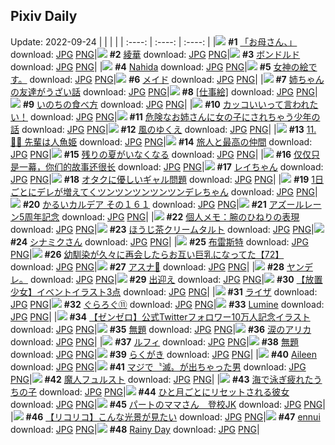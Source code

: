 ## Pixiv Daily
Update: 2022-09-24
|      |      |      |
| :----: | :----: | :----: |
|![](https://pixiv.microyu.workers.dev/c/240x480/img-master/img/2022/09/22/00/30/12/101393174_p0_master1200.jpg) **#1** [「お母さん、」](https://www.pixiv.net/artworks/101393174) download: [JPG](https://pixiv.microyu.workers.dev/img-original/img/2022/09/22/00/30/12/101393174_p0.jpg) [PNG](https://pixiv.microyu.workers.dev/img-original/img/2022/09/22/00/30/12/101393174_p0.png)|![](https://pixiv.microyu.workers.dev/c/240x480/img-master/img/2022/09/22/00/06/14/101393487_p0_master1200.jpg) **#2** [綾華](https://www.pixiv.net/artworks/101393487) download: [JPG](https://pixiv.microyu.workers.dev/img-original/img/2022/09/22/00/06/14/101393487_p0.jpg) [PNG](https://pixiv.microyu.workers.dev/img-original/img/2022/09/22/00/06/14/101393487_p0.png)|![](https://pixiv.microyu.workers.dev/c/240x480/img-master/img/2022/09/22/00/07/55/101393531_p0_master1200.jpg) **#3** [ボンドルド](https://www.pixiv.net/artworks/101393531) download: [JPG](https://pixiv.microyu.workers.dev/img-original/img/2022/09/22/00/07/55/101393531_p0.jpg) [PNG](https://pixiv.microyu.workers.dev/img-original/img/2022/09/22/00/07/55/101393531_p0.png)|
|![](https://pixiv.microyu.workers.dev/c/240x480/img-master/img/2022/09/22/00/01/36/101393313_p0_master1200.jpg) **#4** [Nahida](https://www.pixiv.net/artworks/101393313) download: [JPG](https://pixiv.microyu.workers.dev/img-original/img/2022/09/22/00/01/36/101393313_p0.jpg) [PNG](https://pixiv.microyu.workers.dev/img-original/img/2022/09/22/00/01/36/101393313_p0.png)|![](https://pixiv.microyu.workers.dev/c/240x480/img-master/img/2022/09/22/15/00/02/101402851_p0_master1200.jpg) **#5** [女神の絵です。](https://www.pixiv.net/artworks/101402851) download: [JPG](https://pixiv.microyu.workers.dev/img-original/img/2022/09/22/15/00/02/101402851_p0.jpg) [PNG](https://pixiv.microyu.workers.dev/img-original/img/2022/09/22/15/00/02/101402851_p0.png)|![](https://pixiv.microyu.workers.dev/c/240x480/img-master/img/2022/09/22/00/00/12/101393154_p0_master1200.jpg) **#6** [メイド](https://www.pixiv.net/artworks/101393154) download: [JPG](https://pixiv.microyu.workers.dev/img-original/img/2022/09/22/00/00/12/101393154_p0.jpg) [PNG](https://pixiv.microyu.workers.dev/img-original/img/2022/09/22/00/00/12/101393154_p0.png)|
|![](https://pixiv.microyu.workers.dev/c/240x480/img-master/img/2022/09/23/00/00/32/101413670_p0_master1200.jpg) **#7** [姉ちゃんの友達がうざい話](https://www.pixiv.net/artworks/101413670) download: [JPG](https://pixiv.microyu.workers.dev/img-original/img/2022/09/23/00/00/32/101413670_p0.jpg) [PNG](https://pixiv.microyu.workers.dev/img-original/img/2022/09/23/00/00/32/101413670_p0.png)|![](https://pixiv.microyu.workers.dev/c/240x480/img-master/img/2022/09/22/00/00/18/101393193_p0_master1200.jpg) **#8** [[仕事絵]](https://www.pixiv.net/artworks/101393193) download: [JPG](https://pixiv.microyu.workers.dev/img-original/img/2022/09/22/00/00/18/101393193_p0.jpg) [PNG](https://pixiv.microyu.workers.dev/img-original/img/2022/09/22/00/00/18/101393193_p0.png)|![](https://pixiv.microyu.workers.dev/c/240x480/img-master/img/2022/09/23/00/00/12/101413554_p0_master1200.jpg) **#9** [いのちの食べ方](https://www.pixiv.net/artworks/101413554) download: [JPG](https://pixiv.microyu.workers.dev/img-original/img/2022/09/23/00/00/12/101413554_p0.jpg) [PNG](https://pixiv.microyu.workers.dev/img-original/img/2022/09/23/00/00/12/101413554_p0.png)|
|![](https://pixiv.microyu.workers.dev/c/240x480/img-master/img/2022/09/22/00/30/06/101394073_p0_master1200.jpg) **#10** [カッコいいって言われたい！](https://www.pixiv.net/artworks/101394073) download: [JPG](https://pixiv.microyu.workers.dev/img-original/img/2022/09/22/00/30/06/101394073_p0.jpg) [PNG](https://pixiv.microyu.workers.dev/img-original/img/2022/09/22/00/30/06/101394073_p0.png)|![](https://pixiv.microyu.workers.dev/c/240x480/img-master/img/2022/09/22/00/01/21/101393296_p0_master1200.jpg) **#11** [危険なお姉さんに女の子にされちゃう少年の話](https://www.pixiv.net/artworks/101393296) download: [JPG](https://pixiv.microyu.workers.dev/img-original/img/2022/09/22/00/01/21/101393296_p0.jpg) [PNG](https://pixiv.microyu.workers.dev/img-original/img/2022/09/22/00/01/21/101393296_p0.png)|![](https://pixiv.microyu.workers.dev/c/240x480/img-master/img/2022/09/23/04/21/46/101417764_p0_master1200.jpg) **#12** [風のゆくえ](https://www.pixiv.net/artworks/101417764) download: [JPG](https://pixiv.microyu.workers.dev/img-original/img/2022/09/23/04/21/46/101417764_p0.jpg) [PNG](https://pixiv.microyu.workers.dev/img-original/img/2022/09/23/04/21/46/101417764_p0.png)|
|![](https://pixiv.microyu.workers.dev/c/240x480/img-master/img/2022/09/22/00/00/15/101393173_p0_master1200.jpg) **#13** [11.🧜‍♀ 先輩は人魚姫](https://www.pixiv.net/artworks/101393173) download: [JPG](https://pixiv.microyu.workers.dev/img-original/img/2022/09/22/00/00/15/101393173_p0.jpg) [PNG](https://pixiv.microyu.workers.dev/img-original/img/2022/09/22/00/00/15/101393173_p0.png)|![](https://pixiv.microyu.workers.dev/c/240x480/img-master/img/2022/09/23/00/31/21/101414698_p0_master1200.jpg) **#14** [旅人と最高の仲間](https://www.pixiv.net/artworks/101414698) download: [JPG](https://pixiv.microyu.workers.dev/img-original/img/2022/09/23/00/31/21/101414698_p0.jpg) [PNG](https://pixiv.microyu.workers.dev/img-original/img/2022/09/23/00/31/21/101414698_p0.png)|![](https://pixiv.microyu.workers.dev/c/240x480/img-master/img/2022/09/23/07/30/01/101419218_p0_master1200.jpg) **#15** [残りの夏がいなくなる](https://www.pixiv.net/artworks/101419218) download: [JPG](https://pixiv.microyu.workers.dev/img-original/img/2022/09/23/07/30/01/101419218_p0.jpg) [PNG](https://pixiv.microyu.workers.dev/img-original/img/2022/09/23/07/30/01/101419218_p0.png)|
|![](https://pixiv.microyu.workers.dev/c/240x480/img-master/img/2022/09/23/13/04/40/101423393_p0_master1200.jpg) **#16** [仅仅只是一幕，你们的故事还很长](https://www.pixiv.net/artworks/101423393) download: [JPG](https://pixiv.microyu.workers.dev/img-original/img/2022/09/23/13/04/40/101423393_p0.jpg) [PNG](https://pixiv.microyu.workers.dev/img-original/img/2022/09/23/13/04/40/101423393_p0.png)|![](https://pixiv.microyu.workers.dev/c/240x480/img-master/img/2022/09/23/00/00/08/101413520_p0_master1200.jpg) **#17** [レイちゃん](https://www.pixiv.net/artworks/101413520) download: [JPG](https://pixiv.microyu.workers.dev/img-original/img/2022/09/23/00/00/08/101413520_p0.jpg) [PNG](https://pixiv.microyu.workers.dev/img-original/img/2022/09/23/00/00/08/101413520_p0.png)|![](https://pixiv.microyu.workers.dev/c/240x480/img-master/img/2022/09/22/19/05/44/101406480_p0_master1200.jpg) **#18** [オタクに優しいギャル問題](https://www.pixiv.net/artworks/101406480) download: [JPG](https://pixiv.microyu.workers.dev/img-original/img/2022/09/22/19/05/44/101406480_p0.jpg) [PNG](https://pixiv.microyu.workers.dev/img-original/img/2022/09/22/19/05/44/101406480_p0.png)|
|![](https://pixiv.microyu.workers.dev/c/240x480/img-master/img/2022/09/23/00/00/01/101413488_p0_master1200.jpg) **#19** [1日ごとにデレが増えてくツンツンツンツンツンデレちゃん](https://www.pixiv.net/artworks/101413488) download: [JPG](https://pixiv.microyu.workers.dev/img-original/img/2022/09/23/00/00/01/101413488_p0.jpg) [PNG](https://pixiv.microyu.workers.dev/img-original/img/2022/09/23/00/00/01/101413488_p0.png)|![](https://pixiv.microyu.workers.dev/c/240x480/img-master/img/2022/09/23/00/00/10/101413533_p0_master1200.jpg) **#20** [かるいカルデア その１６１](https://www.pixiv.net/artworks/101413533) download: [JPG](https://pixiv.microyu.workers.dev/img-original/img/2022/09/23/00/00/10/101413533_p0.jpg) [PNG](https://pixiv.microyu.workers.dev/img-original/img/2022/09/23/00/00/10/101413533_p0.png)|![](https://pixiv.microyu.workers.dev/c/240x480/img-master/img/2022/09/23/00/00/19/101413610_p0_master1200.jpg) **#21** [アズールレーン5周年記念](https://www.pixiv.net/artworks/101413610) download: [JPG](https://pixiv.microyu.workers.dev/img-original/img/2022/09/23/00/00/19/101413610_p0.jpg) [PNG](https://pixiv.microyu.workers.dev/img-original/img/2022/09/23/00/00/19/101413610_p0.png)|
|![](https://pixiv.microyu.workers.dev/c/240x480/img-master/img/2022/09/23/08/00/02/101419511_p0_master1200.jpg) **#22** [個人メモ：腕のひねりの表現](https://www.pixiv.net/artworks/101419511) download: [JPG](https://pixiv.microyu.workers.dev/img-original/img/2022/09/23/08/00/02/101419511_p0.jpg) [PNG](https://pixiv.microyu.workers.dev/img-original/img/2022/09/23/08/00/02/101419511_p0.png)|![](https://pixiv.microyu.workers.dev/c/240x480/img-master/img/2022/09/22/20/30/00/101408209_p0_master1200.jpg) **#23** [ほうじ茶クリームタルト](https://www.pixiv.net/artworks/101408209) download: [JPG](https://pixiv.microyu.workers.dev/img-original/img/2022/09/22/20/30/00/101408209_p0.jpg) [PNG](https://pixiv.microyu.workers.dev/img-original/img/2022/09/22/20/30/00/101408209_p0.png)|![](https://pixiv.microyu.workers.dev/c/240x480/img-master/img/2022/09/22/00/09/38/101393562_p0_master1200.jpg) **#24** [シナミクさん](https://www.pixiv.net/artworks/101393562) download: [JPG](https://pixiv.microyu.workers.dev/img-original/img/2022/09/22/00/09/38/101393562_p0.jpg) [PNG](https://pixiv.microyu.workers.dev/img-original/img/2022/09/22/00/09/38/101393562_p0.png)|
|![](https://pixiv.microyu.workers.dev/c/240x480/img-master/img/2022/09/23/01/06/33/101415437_p0_master1200.jpg) **#25** [布雷斯特](https://www.pixiv.net/artworks/101415437) download: [JPG](https://pixiv.microyu.workers.dev/img-original/img/2022/09/23/01/06/33/101415437_p0.jpg) [PNG](https://pixiv.microyu.workers.dev/img-original/img/2022/09/23/01/06/33/101415437_p0.png)|![](https://pixiv.microyu.workers.dev/c/240x480/img-master/img/2022/09/23/00/01/35/101413767_p0_master1200.jpg) **#26** [幼馴染が久々に再会したらお互い巨乳になってた【72】](https://www.pixiv.net/artworks/101413767) download: [JPG](https://pixiv.microyu.workers.dev/img-original/img/2022/09/23/00/01/35/101413767_p0.jpg) [PNG](https://pixiv.microyu.workers.dev/img-original/img/2022/09/23/00/01/35/101413767_p0.png)|![](https://pixiv.microyu.workers.dev/c/240x480/img-master/img/2022/09/22/00/00/22/101393212_p0_master1200.jpg) **#27** [アスナ🐰](https://www.pixiv.net/artworks/101393212) download: [JPG](https://pixiv.microyu.workers.dev/img-original/img/2022/09/22/00/00/22/101393212_p0.jpg) [PNG](https://pixiv.microyu.workers.dev/img-original/img/2022/09/22/00/00/22/101393212_p0.png)|
|![](https://pixiv.microyu.workers.dev/c/240x480/img-master/img/2022/09/22/21/16/00/101409309_p0_master1200.jpg) **#28** [ヤンデレ。](https://www.pixiv.net/artworks/101409309) download: [JPG](https://pixiv.microyu.workers.dev/img-original/img/2022/09/22/21/16/00/101409309_p0.jpg) [PNG](https://pixiv.microyu.workers.dev/img-original/img/2022/09/22/21/16/00/101409309_p0.png)|![](https://pixiv.microyu.workers.dev/c/240x480/img-master/img/2022/09/22/00/33/44/101394162_p0_master1200.jpg) **#29** [出迎え](https://www.pixiv.net/artworks/101394162) download: [JPG](https://pixiv.microyu.workers.dev/img-original/img/2022/09/22/00/33/44/101394162_p0.jpg) [PNG](https://pixiv.microyu.workers.dev/img-original/img/2022/09/22/00/33/44/101394162_p0.png)|![](https://pixiv.microyu.workers.dev/c/240x480/img-master/img/2022/09/22/00/01/08/101393287_p0_master1200.jpg) **#30** [【放置少女】イベントイラスト3点](https://www.pixiv.net/artworks/101393287) download: [JPG](https://pixiv.microyu.workers.dev/img-original/img/2022/09/22/00/01/08/101393287_p0.jpg) [PNG](https://pixiv.microyu.workers.dev/img-original/img/2022/09/22/00/01/08/101393287_p0.png)|
|![](https://pixiv.microyu.workers.dev/c/240x480/img-master/img/2022/09/22/00/15/56/101393742_p0_master1200.jpg) **#31** [ライザ](https://www.pixiv.net/artworks/101393742) download: [JPG](https://pixiv.microyu.workers.dev/img-original/img/2022/09/22/00/15/56/101393742_p0.jpg) [PNG](https://pixiv.microyu.workers.dev/img-original/img/2022/09/22/00/15/56/101393742_p0.png)|![](https://pixiv.microyu.workers.dev/c/240x480/img-master/img/2022/09/22/00/09/22/101393559_p0_master1200.jpg) **#32** [ぐらろぐ⑪](https://www.pixiv.net/artworks/101393559) download: [JPG](https://pixiv.microyu.workers.dev/img-original/img/2022/09/22/00/09/22/101393559_p0.jpg) [PNG](https://pixiv.microyu.workers.dev/img-original/img/2022/09/22/00/09/22/101393559_p0.png)|![](https://pixiv.microyu.workers.dev/c/240x480/img-master/img/2022/09/22/00/00/18/101393194_p0_master1200.jpg) **#33** [Lumine](https://www.pixiv.net/artworks/101393194) download: [JPG](https://pixiv.microyu.workers.dev/img-original/img/2022/09/22/00/00/18/101393194_p0.jpg) [PNG](https://pixiv.microyu.workers.dev/img-original/img/2022/09/22/00/00/18/101393194_p0.png)|
|![](https://pixiv.microyu.workers.dev/c/240x480/img-master/img/2022/09/22/00/00/06/101393126_p0_master1200.jpg) **#34** [【ゼンゼロ】公式Twitterフォロワー10万人記念イラスト](https://www.pixiv.net/artworks/101393126) download: [JPG](https://pixiv.microyu.workers.dev/img-original/img/2022/09/22/00/00/06/101393126_p0.jpg) [PNG](https://pixiv.microyu.workers.dev/img-original/img/2022/09/22/00/00/06/101393126_p0.png)|![](https://pixiv.microyu.workers.dev/c/240x480/img-master/img/2022/09/22/01/30/21/101395209_p0_master1200.jpg) **#35** [無題](https://www.pixiv.net/artworks/101395209) download: [JPG](https://pixiv.microyu.workers.dev/img-original/img/2022/09/22/01/30/21/101395209_p0.jpg) [PNG](https://pixiv.microyu.workers.dev/img-original/img/2022/09/22/01/30/21/101395209_p0.png)|![](https://pixiv.microyu.workers.dev/c/240x480/img-master/img/2022/09/23/00/00/17/101413590_p0_master1200.jpg) **#36** [涙のアリカ](https://www.pixiv.net/artworks/101413590) download: [JPG](https://pixiv.microyu.workers.dev/img-original/img/2022/09/23/00/00/17/101413590_p0.jpg) [PNG](https://pixiv.microyu.workers.dev/img-original/img/2022/09/23/00/00/17/101413590_p0.png)|
|![](https://pixiv.microyu.workers.dev/c/240x480/img-master/img/2022/09/22/15/52/10/101403420_p0_master1200.jpg) **#37** [ルフィ](https://www.pixiv.net/artworks/101403420) download: [JPG](https://pixiv.microyu.workers.dev/img-original/img/2022/09/22/15/52/10/101403420_p0.jpg) [PNG](https://pixiv.microyu.workers.dev/img-original/img/2022/09/22/15/52/10/101403420_p0.png)|![](https://pixiv.microyu.workers.dev/c/240x480/img-master/img/2022/09/22/12/08/53/101401114_p0_master1200.jpg) **#38** [無題](https://www.pixiv.net/artworks/101401114) download: [JPG](https://pixiv.microyu.workers.dev/img-original/img/2022/09/22/12/08/53/101401114_p0.jpg) [PNG](https://pixiv.microyu.workers.dev/img-original/img/2022/09/22/12/08/53/101401114_p0.png)|![](https://pixiv.microyu.workers.dev/c/240x480/img-master/img/2022/09/23/00/00/35/101413679_p0_master1200.jpg) **#39** [らくがき](https://www.pixiv.net/artworks/101413679) download: [JPG](https://pixiv.microyu.workers.dev/img-original/img/2022/09/23/00/00/35/101413679_p0.jpg) [PNG](https://pixiv.microyu.workers.dev/img-original/img/2022/09/23/00/00/35/101413679_p0.png)|
|![](https://pixiv.microyu.workers.dev/c/240x480/img-master/img/2022/09/22/00/00/13/101393163_p0_master1200.jpg) **#40** [Aileen](https://www.pixiv.net/artworks/101393163) download: [JPG](https://pixiv.microyu.workers.dev/img-original/img/2022/09/22/00/00/13/101393163_p0.jpg) [PNG](https://pixiv.microyu.workers.dev/img-original/img/2022/09/22/00/00/13/101393163_p0.png)|![](https://pixiv.microyu.workers.dev/c/240x480/img-master/img/2022/09/22/04/04/25/101396961_p0_master1200.jpg) **#41** [マジで〝滅〟が出ちゃった男](https://www.pixiv.net/artworks/101396961) download: [JPG](https://pixiv.microyu.workers.dev/img-original/img/2022/09/22/04/04/25/101396961_p0.jpg) [PNG](https://pixiv.microyu.workers.dev/img-original/img/2022/09/22/04/04/25/101396961_p0.png)|![](https://pixiv.microyu.workers.dev/c/240x480/img-master/img/2022/09/22/00/00/07/101393134_p0_master1200.jpg) **#42** [魔人フュルスト](https://www.pixiv.net/artworks/101393134) download: [JPG](https://pixiv.microyu.workers.dev/img-original/img/2022/09/22/00/00/07/101393134_p0.jpg) [PNG](https://pixiv.microyu.workers.dev/img-original/img/2022/09/22/00/00/07/101393134_p0.png)|
|![](https://pixiv.microyu.workers.dev/c/240x480/img-master/img/2022/09/23/00/08/58/101414051_p0_master1200.jpg) **#43** [海で泳ぎ疲れたうちの子](https://www.pixiv.net/artworks/101414051) download: [JPG](https://pixiv.microyu.workers.dev/img-original/img/2022/09/23/00/08/58/101414051_p0.jpg) [PNG](https://pixiv.microyu.workers.dev/img-original/img/2022/09/23/00/08/58/101414051_p0.png)|![](https://pixiv.microyu.workers.dev/c/240x480/img-master/img/2022/09/23/05/48/33/101418399_p0_master1200.jpg) **#44** [ひと月ごとにリセットされる彼女](https://www.pixiv.net/artworks/101418399) download: [JPG](https://pixiv.microyu.workers.dev/img-original/img/2022/09/23/05/48/33/101418399_p0.jpg) [PNG](https://pixiv.microyu.workers.dev/img-original/img/2022/09/23/05/48/33/101418399_p0.png)|![](https://pixiv.microyu.workers.dev/c/240x480/img-master/img/2022/09/23/00/00/29/101413654_p0_master1200.jpg) **#45** [パートのママさん＿登校JK](https://www.pixiv.net/artworks/101413654) download: [JPG](https://pixiv.microyu.workers.dev/img-original/img/2022/09/23/00/00/29/101413654_p0.jpg) [PNG](https://pixiv.microyu.workers.dev/img-original/img/2022/09/23/00/00/29/101413654_p0.png)|
|![](https://pixiv.microyu.workers.dev/c/240x480/img-master/img/2022/09/22/16/12/11/101403694_p0_master1200.jpg) **#46** [【リコリコ】こんな光景が見たい](https://www.pixiv.net/artworks/101403694) download: [JPG](https://pixiv.microyu.workers.dev/img-original/img/2022/09/22/16/12/11/101403694_p0.jpg) [PNG](https://pixiv.microyu.workers.dev/img-original/img/2022/09/22/16/12/11/101403694_p0.png)|![](https://pixiv.microyu.workers.dev/c/240x480/img-master/img/2022/09/23/00/06/00/101413949_p0_master1200.jpg) **#47** [ennui](https://www.pixiv.net/artworks/101413949) download: [JPG](https://pixiv.microyu.workers.dev/img-original/img/2022/09/23/00/06/00/101413949_p0.jpg) [PNG](https://pixiv.microyu.workers.dev/img-original/img/2022/09/23/00/06/00/101413949_p0.png)|![](https://pixiv.microyu.workers.dev/c/240x480/img-master/img/2022/09/22/01/38/35/101395347_p0_master1200.jpg) **#48** [Rainy Day](https://www.pixiv.net/artworks/101395347) download: [JPG](https://pixiv.microyu.workers.dev/img-original/img/2022/09/22/01/38/35/101395347_p0.jpg) [PNG](https://pixiv.microyu.workers.dev/img-original/img/2022/09/22/01/38/35/101395347_p0.png)|

